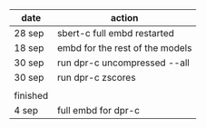 date|action
-|-
28 sep|sbert-c full embd restarted
18 sep|embd for the rest of the models
30 sep|run dpr-c uncompressed --all
30 sep|run dpr-c zscores
||
finished|
4 sep| full embd for dpr-c